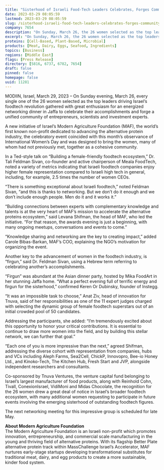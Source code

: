```yaml
---
title: "Sisterhood of Israeli Food-Tech Leaders Celebrates, Forges Community"
date: 2023-03-29 08:05:59
lastmod: 2023-03-29 08:05:59
slug: /sisterhood-israeli-food-tech-leaders-celebrates-forges-community
company: 7654
description: "On Sunday, March 26, the 26 women selected as the top leaders driving Israel’s food-tech revolution gathered to celebrate their accomplishments and forge a unified community of entrepreneurs, scientists, and investment experts."
excerpt: "On Sunday, March 26, the 26 women selected as the top leaders driving Israel’s food-tech revolution gathered to celebrate their accomplishments and forge a unified community of entrepreneurs, scientists, and investment experts."
proteins: [Cell-Based, Plant-Based, Microbial]
products: [Meat, Dairy, Eggs, Seafood, Ingredients]
topics: [Business]
regions: [Middle East]
flags: [Press Release]
directory: [5816, 6737, 6782, 7654]
draft: false
pinned: false
homepage: false
uuid: 11281
---
```

<p>MODIIN, Israel, March 29, 2023 – On Sunday evening, March 26, every single one of the 26 women selected as the top leaders driving Israel’s foodtech revolution gathered with great enthusiasm for an energized networking dinner in Jaffa to celebrate their accomplishments and forge a unified community of entrepreneurs, scientists and investment experts.</p>
<p>A new initiative of Israel’s Modern Agriculture Foundation (MAF), the world’s first known non-profit dedicated to advancing the alternative protein industry, the celebratory event coincided with this month’s observance of International Women’s Day and was designed to bring the women, many of whom had not previously met, together as a cohesive community.</p>
<p>In a Ted-style talk on “Building a female-friendly foodtech ecosystem,” Dr. Tali Feldman Sivan, co-founder and active chairperson of Meala FoodTech, noted a variety of metrics indicating that Israeli foodtech companies enjoy higher female representation compared to Israeli high tech in general, including, for example, 2.5 times the number of women CEOs.</p>
<p>“There is something exceptional about Israeli foodtech,” noted Feldman Sivan, “and this is thanks to networking. But we don’t do it enough and we don’t include enough people. Men do it and it works it.”</p>
<p>“Building connections between experts with complementary knowledge and talents is at the very heart of MAF’s mission to accelerate the alternative proteins ecosystem,” said Levana Shifman, the head of MAF, who led the initiative. “For that reason, the awards evening is just a beginning, with many ongoing meetups, conversations and events to come.”</p>
<p>“Knowledge sharing and networking are the key to creating impact,” added Carole Bibas-Barkan, MAF’s COO, explaining the NGO’s motivation for organizing the event.</p>
<p>Another key to the advancement of women in the foodtech industry, is “firgun,” said Dr. Feldman Sivan, using a Hebrew term referring to celebrating another’s accomplishments.</p>
<p>“Firgun” was abundant at the Asian dinner party, hosted by Mika FoodArt in her stunning Jaffa home. “What a perfect evening full of terrific energy and firgun for the sisterhood,” confirmed Keren Or Dubinsky, founder of Instegg.</p>
<p>“It was an impossible task to choose,” Anat Ziv, head of innovation for Tnuva, said of her responsibilities as one of the 11 expert judges charged with selecting the dynamic group of female foodtech superstars out of an initial crowded pool of 50 candidates.</p>
<p>Addressing the participants, she added: “I’m tremendously excited about this opportunity to honor your critical contributions. It is essential to continue to draw more women into the field, and by building this stellar network, we can further that goal.”</p>
<p>“Each one of you is more impressive than the next,” agreed Shifman, addressing the diverse cohort with representation from companies, hubs and VCs including Aleph Farms, Sea2Cell, ChickP, Innovopro, Bee-io Honey Ltd., and Kinoko-Tech, The Kitchen Hub, Fresh Start and JVP, alongside independent researchers and consultants.</p>
<p>Co-sponsored by Tnuva Ventures, the venture capital fund belonging to Israel’s largest manufacturer of food products, along with Reinhold Cohn, Tivall, ConexionIsrael, VidiMoni and Midas Chocolate, the recognition for the 26 women drew a great deal of notice in Israel’s broader foodtech ecosystem, with many additional women requesting to participate in future events involving the emerging sisterhood of outstanding foodtech figures.</p>
<p>The next networking meeting for this impressive group is scheduled for late May.</p>
<p><strong>About Modern Agriculture Foundation</strong><br />
The Modern Agriculture Foundation is an Israeli non-profit which promotes innovation, entrepreneurship, and commercial scale manufacturing in the young and thriving field of alternative proteins. With its flagship Better Plate alternative protein track within MassChallenge Israel’s Accelerator, MAF nurtures early-stage startups developing transformational substitutes for traditional meat, dairy, and egg products to create a more sustainable, kinder food system.</p>
